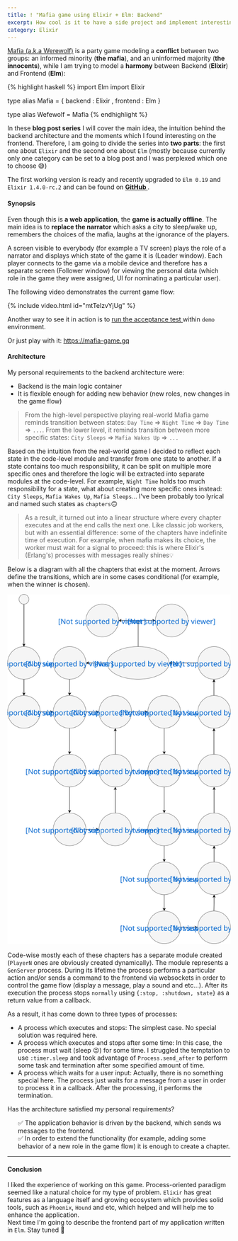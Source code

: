 ```yaml
---
title: ! "Mafia game using Elixir + Elm: Backend"
excerpt: How cool is it to have a side project and implement interesting ideas from time to time? Decided to check it out...🤫
category: Elixir
---
```


<a href="https://en.wikipedia.org/wiki/Mafia_(party_game)"> Mafia (a.k.a Werewolf)</a> is a party game modeling a <b>conflict</b> between two groups: an informed minority (<b>the mafia</b>), and an uninformed majority (<b>the innocents</b>), while I am trying to model a <b>harmony</b> between Backend (<b>Elixir</b>) and Frontend (<b>Elm</b>):

{% highlight haskell %}
import Elm
import Elixir

type alias Mafia =
   { backend : Elixir
   , frontend : Elm
   }

type alias Wefewolf = Mafia
{% endhighlight %}

In these <b>blog post series</b> I will cover the main idea, the intuition behind the backend architecture and the moments which I found interesting on the frontend. Therefore, I am going to divide the series into <b>two parts</b>: the first one about `Elixir` and the second one about `Elm` (mostly because currently only one category can be set to a blog post and I was perplexed which one to choose 😅)

The first working version is ready and recently upgraded to `Elm 0.19` and `Elixir 1.4.0-rc.2` and can be found on <a href="https://github.com/igor-drozdov/mafia" target="_blank"> <b> GitHub </b> </a>.

<h4> Synopsis </h4>
Even though this is <b>a web application</b>, the <b>game is actually offline</b>. The main idea is to <b>replace the narrator</b> which asks a city to sleep/wake up, remembers the choices of the mafia, laughs at the ignorance of the players.

A screen visible to everybody (for example a TV screen) plays the role of a narrator and displays which state of the game it is (Leader window). Each player connects to the game via a mobile device and therefore has a separate screen (Follower window) for viewing the personal data (which role in the game they were assigned, UI for nominating a particular user).

The following video demonstrates the current game flow:

{% include video.html id="mtTelzvYjUg" %}

Another way to see it in action is to <a href="https://github.com/igor-drozdov/mafia#tests" target="_blank"> run the acceptance test </a> within `demo` environment.

Or just play with it: <a href="https://mafia-game.gq" target="_blank">https://mafia-game.gq</a>

<h4> Architecture </h4>

My personal requirements to the backend architecture were:
<ul>
  <li> Backend is the main logic container </li>
  <li> It is flexible enough for adding new behavior (new roles, new changes in the game flow) </li>
</ul>

<blockquote>
<p>
  From the high-level perspective playing real-world Mafia game reminds transition between states:
   <code class="highlighter-rouge">Day Time</code> ⇒
   <code class="highlighter-rouge">Night Time</code> ⇒
   <code class="highlighter-rouge">Day Time</code> ⇒
   <code class="highlighter-rouge">...</code>.
  From the lower level, it reminds transition between more specific states:
  <code class="highlighter-rouge">City Sleeps</code> ⇒
  <code class="highlighter-rouge">Mafia Wakes Up</code> ⇒
  <code class="highlighter-rouge">...</code>
</p>
</blockquote>

Based on the intuition from the real-world game I decided to reflect each state in the code-level module and transfer from one state to another.
If a state contains too much responsibility, it can be split on multiple more specific ones and therefore the logic will be extracted into separate modules at the code-level.
For example, `Night Time` holds too much responsibility for a state, what about creating more specific ones instead: `City Sleeps`, `Mafia Wakes Up`, `Mafia Sleeps`...
I've been probably too lyrical and named such states as `chapters`🙃

<blockquote>
<p>
As a result, it turned out into a linear structure where every chapter executes and at the end calls the next one.
Like classic job workers, but with an essential difference: some of the chapters have indefinite time of execution.
For example, when mafia makes its choice, the worker must wait for a signal to proceed: this is where Elixir's (Erlang's) processes with messages really shines💡
</p>
</blockquote>

Below is a diagram with all the chapters that exist at the moment. Arrows define the transitions, which are in some cases conditional (for example, when the winner is chosen).

<img src="/assets/images/posts/state-diagram.svg"/>

Code-wise mostly each of these chapters has a separate module created (`PlayerN` ones are obviously created dynamically). The module represents a `GenServer` process.  During its lifetime the process performs a particular action and/or sends a command to the frontend via websockets in order to control the game flow (display a message, play a sound and etc...). After its execution the process stops `normally` using `{:stop, :shutdown, state}` as a return value from a callback.

As a result, it has come down to three types of processes:
<ul>
<li>A process which executes and stops: The simplest case. No special solution was required here.</li>
<li>A process which executes and stops after some time: In this case, the process must wait (sleep 😉) for some time. I struggled the temptation to use <code class="highlighter-rouge">:timer.sleep</code> and took advantage of <code class="highlighter-rouge">Process.send_after</code> to perform some task and termination after some specified amount of time.</li>
<li>A process which waits for a user input: Actually, there is no something special here. The process just waits for a message from a user in order to process it in a callback. After the processing, it performs the termination.</li>
</ul>

Has the architecture satisfied my personal requirements?

<ul style="list-style: none;">
  <li> ✅ The application behavior is driven by the backend, which sends ws messages to the frontend. </li>
  <li> ✅ In order to extend the functionality (for example, adding some behavior of a new role in the game flow) it is enough to create a chapter. </li>
</ul>

<hr />
<h4> Conclusion </h4>

I liked the experience of working on this game. Process-oriented paradigm seemed like a natural choice for my type of problem. `Elixir` has great features as a language itself and growing ecosystem which provides solid tools, such as `Phoenix`, `Hound` and etc, which helped and will help me to enhance the application.
<br />
Next time I'm going to describe the frontend part of my application written in `Elm`. Stay tuned 🤙
